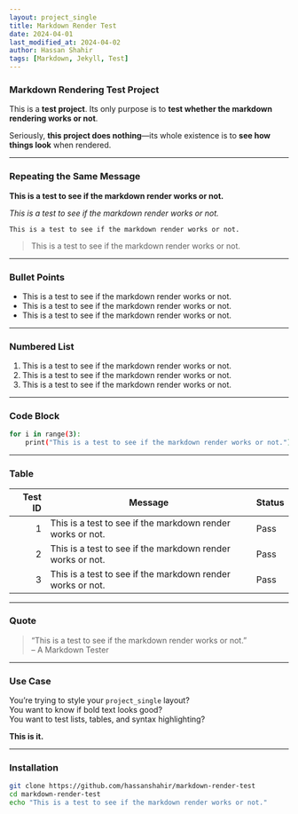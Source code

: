 ```yaml
---
layout: project_single
title: Markdown Render Test
date: 2024-04-01
last_modified_at: 2024-04-02
author: Hassan Shahir
tags: [Markdown, Jekyll, Test]
---
```


### Markdown Rendering Test Project

This is a **test project**. Its only purpose is to **test whether the markdown rendering works or not**.

Seriously, **this project does nothing**—its whole existence is to **see how things look** when rendered.

---

### Repeating the Same Message

**This is a test to see if the markdown render works or not.**

*This is a test to see if the markdown render works or not.*

`This is a test to see if the markdown render works or not.`

> This is a test to see if the markdown render works or not.

---

### Bullet Points

- This is a test to see if the markdown render works or not.
- This is a test to see if the markdown render works or not.
- This is a test to see if the markdown render works or not.

---

### Numbered List

1. This is a test to see if the markdown render works or not.
2. This is a test to see if the markdown render works or not.
3. This is a test to see if the markdown render works or not.

---

### Code Block

```bash
for i in range(3):
    print("This is a test to see if the markdown render works or not.")
```

---

### Table

| Test ID | Message                                           | Status   |
|--------:|---------------------------------------------------|----------|
| 1       | This is a test to see if the markdown render works or not. | Pass |
| 2       | This is a test to see if the markdown render works or not. | Pass |
| 3       | This is a test to see if the markdown render works or not. | Pass |

---

### Quote

> “This is a test to see if the markdown render works or not.”  
> – A Markdown Tester

---

### Use Case

You’re trying to style your `project_single` layout?  
You want to know if bold text looks good?  
You want to test lists, tables, and syntax highlighting?

**This is it.**

---

### Installation

```bash
git clone https://github.com/hassanshahir/markdown-render-test
cd markdown-render-test
echo "This is a test to see if the markdown render works or not."
```
